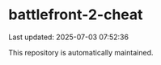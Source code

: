 # battlefront-2-cheat

Last updated: 2025-07-03 07:52:36

This repository is automatically maintained.
